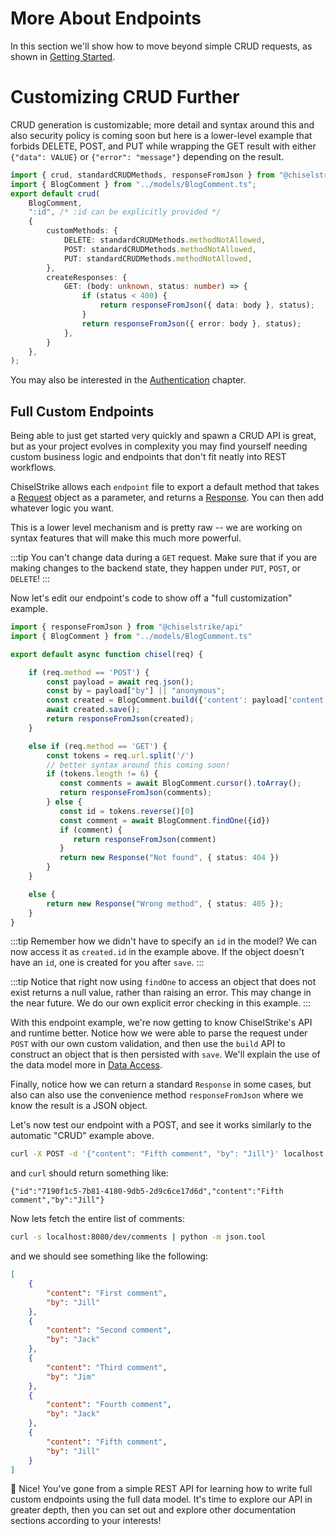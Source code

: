 # More About Endpoints

In this section we'll show how to move beyond simple CRUD requests, as shown in [Getting Started](Intro/first.md).

# Customizing CRUD Further

<!-- FIXME: move into extra chapter? -->

CRUD generation is customizable; more detail and syntax around this and also security policy is coming soon but 
here is a lower-level example that forbids DELETE, POST, and PUT while wrapping the GET result 
with either `{"data": VALUE}` or `{"error": "message"}` depending on the result.

<!-- FIXME: replace with class based alternates once available -->

```typescript title="my-backend/endpoints/comments-readonly.ts"
import { crud, standardCRUDMethods, responseFromJson } from "@chiselstrike/api";
import { BlogComment } from "../models/BlogComment.ts";
export default crud(
    BlogComment,
    ":id", /* :id can be explicitly provided */
    {
        customMethods: {
            DELETE: standardCRUDMethods.methodNotAllowed,
            POST: standardCRUDMethods.methodNotAllowed,
            PUT: standardCRUDMethods.methodNotAllowed,
        },
        createResponses: {
            GET: (body: unknown, status: number) => {
                if (status < 400) {
                    return responseFromJson({ data: body }, status);
                }
                return responseFromJson({ error: body }, status);
            },
        }
    },
);
```

You may also be interested in the [Authentication](InDepth/login.md) chapter.

## Full Custom Endpoints

Being able to just get started very quickly and spawn a CRUD API is great, but as your
project evolves in complexity you may find yourself needing custom business logic and endpoints
that don't fit neatly into REST workflows.

ChiselStrike allows each `endpoint` file to export a default method that takes a [Request](https://developer.mozilla.org/en-US/docs/Web/API/Request)
object as a parameter, and returns a [Response](https://developer.mozilla.org/en-US/docs/Web/API/Response). You can then add whatever logic you want.

This is a lower level mechanism and is pretty raw -- we are working on syntax features that will make this much more powerful.

:::tip
You can't change data during a `GET` request. Make sure that if you are making changes to the backend state,
they happen under `PUT`, `POST`, or `DELETE`!
:::

Now let's edit our endpoint's code to show off a "full customization" example.

```typescript title="my-backend/endpoints/comments.ts"
import { responseFromJson } from "@chiselstrike/api"
import { BlogComment } from "../models/BlogComment.ts"

export default async function chisel(req) {

    if (req.method == 'POST') {
        const payload = await req.json();
        const by = payload["by"] || "anonymous";
        const created = BlogComment.build({'content': payload['content'], by });
        await created.save();
        return responseFromJson(created);
    }

    else if (req.method == 'GET') {
        const tokens = req.url.split('/')
        // better syntax around this coming soon!
        if (tokens.length != 6) {
           const comments = await BlogComment.cursor().toArray();
           return responseFromJson(comments);
        } else {
           const id = tokens.reverse()[0]
           const comment = await BlogComment.findOne({id})
           if (comment) {
              return responseFromJson(comment)
           }
           return new Response("Not found", { status: 404 })
        }
    }

    else {
        return new Response("Wrong method", { status: 405 });
    }
}

```

:::tip
Remember how we didn't have to specify an `id` in the model? We can now access it
as `created.id` in the example above. If the object doesn't have an `id`, one is created for you after
`save`. 
:::

:::tip
Notice that right now using `findOne` to access an object that does not exist returns a null value, rather
than raising an error. This may change in the near future. We do our own explicit
error checking in this example.
:::

With this endpoint example, we're now getting to know ChiselStrike's API and runtime better. Notice how
we were able to parse the request under `POST` with our own custom validation, and then use
the `build` API to construct an object that is then persisted with `save`.  We'll explain the use of the 
data model more in [Data Access](Intro/data-access).

Finally, notice how we can return a standard `Response` in some cases, but also can also use the convenience method
`responseFromJson` where we know the result is a JSON object.

Let's now test our endpoint with a POST, and see it works similarly to the automatic "CRUD" example above.

```bash
curl -X POST -d '{"content": "Fifth comment", "by": "Jill"}' localhost:8080/dev/comments
```

and `curl` should return something like:

```console
{"id":"7190f1c5-7b81-4180-9db5-2d9c6ce17d6d","content":"Fifth comment","by":"Jill"}
```

Now lets fetch the entire list of comments:


```bash
curl -s localhost:8080/dev/comments | python -m json.tool
```

and we should see something like the following:

```json
[
    {
        "content": "First comment",
        "by": "Jill"
    },
    {
        "content": "Second comment",
        "by": "Jack"
    },
    {
        "content": "Third comment",
        "by": "Jim"
    },
    {
        "content": "Fourth comment",
        "by": "Jack"
    },
    {
        "content": "Fifth comment",
        "by": "Jill"
    }
]
```


🎉 Nice! You've gone from a simple REST API for learning how to write full custom endpoints using the full data model.
It's time to explore our API in greater depth, then you can set out and explore other documentation sections according
to your interests!

